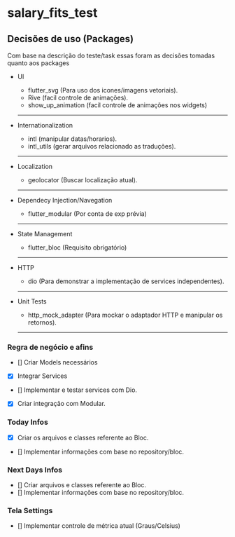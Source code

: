 # salary_fits_test


## Decisões de uso (Packages)

Com base na descrição do teste/task essas foram as decisões tomadas quanto aos packages
    
 - UI
    - flutter_svg (Para uso dos icones/imagens vetoriais).
    - Rive (facil controle de animações). 
    - show_up_animation (facil controle de animações nos widgets)
   ---

 - Internationalization
    - intl (manipular datas/horarios).
    - intl_utils (gerar arquivos relacionado as traduções).
   ---

 - Localization
    - geolocator (Buscar localização atual).
   ---

 - Dependecy Injection/Navegation
    - flutter_modular (Por conta de exp prévia)
   ---
 - State Management 
    - flutter_bloc (Requisito obrigatório)
   ---
 - HTTP
    - dio (Para demonstrar a implementação de services independentes).
   ---
 - Unit Tests   
    - http_mock_adapter (Para mockar o adaptador HTTP e manipular os retornos).
   --- 

### Regra de negócio e afins

- [] Criar Models necessários
- [x] Integrar Services
- [] Implementar e testar services com Dio.
- [x] Criar integração com Modular.

### Today Infos

- [x] Criar os arquivos e classes referente ao Bloc.
- [] Implementar informações com base no repository/bloc.


### Next Days Infos

- [] Criar arquivos e classes referente ao Bloc.
- [] Implementar informações com base no repository/bloc.

### Tela Settings

- [] Implementar controle de métrica atual (Graus/Celsius)